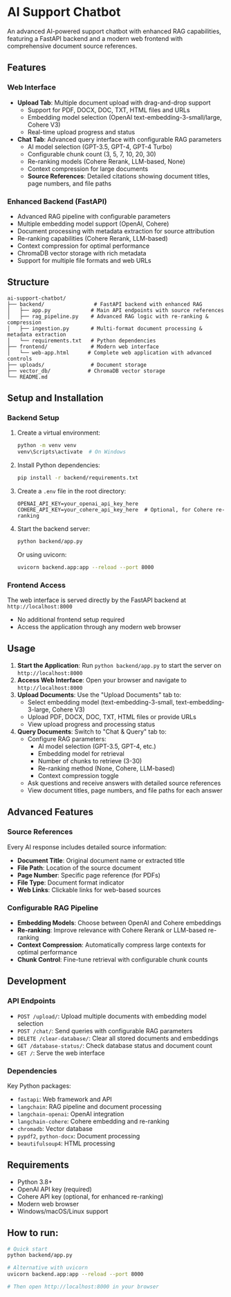 # AI Support Chatbot

An advanced AI-powered support chatbot with enhanced RAG capabilities, featuring a FastAPI backend and a modern web frontend with comprehensive document source references.

## Features

### Web Interface
- **Upload Tab**: Multiple document upload with drag-and-drop support
  - Support for PDF, DOCX, DOC, TXT, HTML files and URLs
  - Embedding model selection (OpenAI text-embedding-3-small/large, Cohere V3)
  - Real-time upload progress and status
- **Chat Tab**: Advanced query interface with configurable RAG parameters
  - AI model selection (GPT-3.5, GPT-4, GPT-4 Turbo)
  - Configurable chunk count (3, 5, 7, 10, 20, 30)
  - Re-ranking models (Cohere Rerank, LLM-based, None)
  - Context compression for large documents
  - **Source References**: Detailed citations showing document titles, page numbers, and file paths

### Enhanced Backend (FastAPI)
- Advanced RAG pipeline with configurable parameters
- Multiple embedding model support (OpenAI, Cohere)
- Document processing with metadata extraction for source attribution
- Re-ranking capabilities (Cohere Rerank, LLM-based)
- Context compression for optimal performance
- ChromaDB vector storage with rich metadata
- Support for multiple file formats and web URLs

## Structure
```
ai-support-chatbot/
├── backend/                # FastAPI backend with enhanced RAG
│   ├── app.py             # Main API endpoints with source references
│   ├── rag_pipeline.py    # Advanced RAG logic with re-ranking & compression
│   ├── ingestion.py       # Multi-format document processing & metadata extraction
│   └── requirements.txt   # Python dependencies
├── frontend/              # Modern web interface
│   └── web-app.html      # Complete web application with advanced controls
├── uploads/               # Document storage
├── vector_db/            # ChromaDB vector storage
└── README.md
```

## Setup and Installation

### Backend Setup
1. Create a virtual environment:
   ```bash
   python -m venv venv
   venv\Scripts\activate  # On Windows
   ```

2. Install Python dependencies:
   ```bash
   pip install -r backend/requirements.txt
   ```

3. Create a `.env` file in the root directory:
   ```
   OPENAI_API_KEY=your_openai_api_key_here
   COHERE_API_KEY=your_cohere_api_key_here  # Optional, for Cohere re-ranking
   ```

4. Start the backend server:
   ```bash
   python backend/app.py
   ```
   Or using uvicorn:
   ```bash
   uvicorn backend.app:app --reload --port 8000
   ```

### Frontend Access
The web interface is served directly by the FastAPI backend at `http://localhost:8000`
- No additional frontend setup required
- Access the application through any modern web browser

## Usage

1. **Start the Application**: Run `python backend/app.py` to start the server on `http://localhost:8000`
2. **Access Web Interface**: Open your browser and navigate to `http://localhost:8000`
3. **Upload Documents**: Use the "Upload Documents" tab to:
   - Select embedding model (text-embedding-3-small, text-embedding-3-large, Cohere V3)
   - Upload PDF, DOCX, DOC, TXT, HTML files or provide URLs
   - View upload progress and processing status
4. **Query Documents**: Switch to "Chat & Query" tab to:
   - Configure RAG parameters:
     - AI model selection (GPT-3.5, GPT-4, etc.)
     - Embedding model for retrieval
     - Number of chunks to retrieve (3-30)
     - Re-ranking method (None, Cohere, LLM-based)
     - Context compression toggle
   - Ask questions and receive answers with detailed source references
   - View document titles, page numbers, and file paths for each answer

## Advanced Features

### Source References
Every AI response includes detailed source information:
- **Document Title**: Original document name or extracted title
- **File Path**: Location of the source document
- **Page Number**: Specific page reference (for PDFs)
- **File Type**: Document format indicator
- **Web Links**: Clickable links for web-based sources

### Configurable RAG Pipeline
- **Embedding Models**: Choose between OpenAI and Cohere embeddings
- **Re-ranking**: Improve relevance with Cohere Rerank or LLM-based re-ranking
- **Context Compression**: Automatically compress large contexts for optimal performance
- **Chunk Control**: Fine-tune retrieval with configurable chunk counts

## Development

### API Endpoints
- `POST /upload/`: Upload multiple documents with embedding model selection
- `POST /chat/`: Send queries with configurable RAG parameters
- `DELETE /clear-database/`: Clear all stored documents and embeddings
- `GET /database-status/`: Check database status and document count
- `GET /`: Serve the web interface

### Dependencies
Key Python packages:
- `fastapi`: Web framework and API
- `langchain`: RAG pipeline and document processing
- `langchain-openai`: OpenAI integration
- `langchain-cohere`: Cohere embedding and re-ranking
- `chromadb`: Vector database
- `pypdf2`, `python-docx`: Document processing
- `beautifulsoup4`: HTML processing

## Requirements

- Python 3.8+
- OpenAI API key (required)
- Cohere API key (optional, for enhanced re-ranking)
- Modern web browser
- Windows/macOS/Linux support

## How to run:
```bash
# Quick start
python backend/app.py

# Alternative with uvicorn
uvicorn backend.app:app --reload --port 8000

# Then open http://localhost:8000 in your browser
```